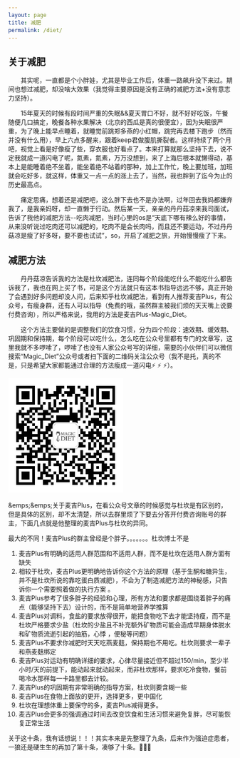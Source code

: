 ```yaml
---
layout: page
title: 减肥
permalink: /diet/
---
```


## 关于减肥


&emsp;&emsp;其实呢，一直都是个小胖娃，尤其是毕业工作后，体重一路飙升没下来过。期间也想过减肥，却没啥大效果（我觉得主要原因是没有正确的减肥方法+没有意志力坚持）。

&emsp;&emsp;15年夏天的时候有段时间严重的失眠&&夏天胃口不好，就不好好吃饭，午餐随便几口搞定，晚餐各种水果解决（北京的西瓜是真的很便宜），因为失眠很严重，为了晚上能早点睡着，就睡觉前跳郑多燕的小红帽，跳完再去楼下跑步（然而并没有什么用），早上六点多醒来，跟着keep君做腹肌撕裂者。这样持续了两个月吧，视觉上看是好像瘦了些，穿衣服也好看点了。本来打算就那么坚持下去，说不定我就成一道闪电了呢，氮素，氮素，万万没想到，来了上海后根本就懒得动，基本上是能睡着绝不坐着，能坐着绝不站着的那种，加上工作忙，晚上要加班，加班就会吃好多，就这样，体重又一点一点的涨上去了，当然，我也胖到了迄今为止的历史最高点。

&emsp;&emsp;痛定思痛，想着还是减肥吧，这么胖下去也不是办法啊，过年回去我妈都嫌弃我了，是我亲妈呀，却一直懒于行动。然后某一天，亲亲的丹丹菇凉来我司面试，告诉了我他的减肥方法--吃肉减肥，当时心里的os是“天底下哪有辣么好的事情，从来没听说过吃肉还可以减肥的，吃肉不是会长肉吗，而且还不要运动，不过丹丹菇凉是瘦了好多呀，要不要也试试”，so，开启了减肥之旅，开始慢慢瘦了下来。


## 减肥方法

&emsp;&emsp;丹丹菇凉告诉我的方法是杜坎减肥法，连同每个阶段能吃什么不能吃什么都告诉我了，我也在网上买了书，可是这个方法就只有这本书指导远远不够，真正开始了会遇到好多问题却没人问，后来知乎杜坎减肥法，看到有人推荐麦吉Plus，有公众号，有瘦身群，还有人可以指导（免费的哦，虽然群主被我们烦的天天嘴上说要付费咨询），所以严格来说，我用的方法是麦吉Plus-Magic_Diet。

&emsp;&emsp;这个方法主要做的是调整我们的饮食习惯，分为四个阶段：速效期、缓效期、巩固期和保持期，每个阶段可以吃什么，怎么吃在公众号里都有专门的文章写，这里我就不多啰嗦了，啰嗦了也没有人家公众号写的详细，需要的小伙伴们可以微信搜索“Magic_Diet”公众号或者扫下面的二维码关注公众号（我不是托，真的不是，只是希望大家都能通过合理的方法瘦成一道闪电⚡️ ⚡️ ⚡️）。

![wec](/Resource/diet/1.jpeg)

&emps;&emps;关于麦吉Plus，在看公众号文章的时候感觉与杜坎是有区别的，但是具体的区别，却不太清楚，所以去群里烦了下要去分答开付费咨询账号的群主，下面几点就是他整理的麦吉Plus与杜坎的异同。

最大的不同！麦吉Plus的群主曾经是个胖子。。。。。。。杜坎博士不是

1. 麦吉Plus有明确的适用人群范围和不适用人群，而不是杜坎在适用人群方面有缺失
2. 相较于杜坎，麦吉Plus更明确地告诉你这个方法的原理（基于生酮和糖异生，并不是杜坎所说的靠吃蛋白质减肥），不会为了制造减肥方法的神秘感，只告诉你一个需要照着做的执行方案 。
3. 麦吉Plus参考了很多胖子的经验和心理，所有方法和要求都是围绕着胖子的痛点（能够坚持下去）设计的，而不是简单地营养学推算
4.  麦吉Plus对调料，食盐的要求放得很开，能把食物吃下去才能坚持瘦，而不是杜坎严格要求少盐（杜坎的少盐且不补充额外矿物质可能会造成早期身体脱水和矿物质流逝引起的抽筋，心悸 ，便秘等问题）
5. 麦吉Plus不要求你减肥时天天吃燕麦麸，保持期也不用吃。杜坎则要求一辈子和燕麦麸绑定
6. 麦吉Plus对运动有明确详细的要求，心律尽量接近但不超过150/min，至少半小时/天的前提下，能动起来就动起来，而非杜坎那样，要求吃冷食物，餐前喝冷水那样每一卡路里都去计较。
7. 麦吉Plus的巩固期有非常明确的指导方案，杜坎则要含糊一些
8. 麦吉Plus在食物上面放的更开，选择更多，更中国化
9. 杜坎在理想体重上要保守的多，麦吉Plus减得更多。
10. 麦吉Plus会更多的强调通过时间去改变饮食和生活习惯来避免复胖，尽可能恢复正常生活


关于这十条，我有话想说！！！其实本来是先整理了九条，后来作为强迫症患者，一狼还是硬生生的再加了第十条，凑够了十条。🤣🤣🤣


